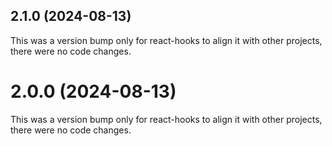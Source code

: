 ## 2.1.0 (2024-08-13)

This was a version bump only for react-hooks to align it with other projects, there were no code changes.

# 2.0.0 (2024-08-13)

This was a version bump only for react-hooks to align it with other projects, there were no code changes.